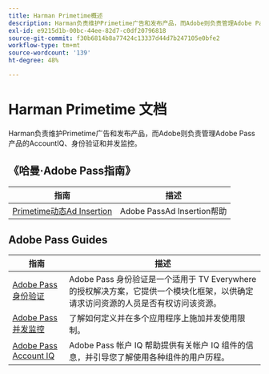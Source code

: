 ```yaml
---
title: Harman Primetime概述
description: Harman负责维护Primetime广告和发布产品，而Adobe则负责管理Adobe Pass产品的AccountIQ、身份验证和并发监控。
exl-id: e9215d1b-00bc-44ee-82d7-c0df20796818
source-git-commit: f30b6814b8a77424c13337d44d7b247105e0bfe2
workflow-type: tm+mt
source-wordcount: '139'
ht-degree: 48%

---
```


# Harman Primetime 文档

<!--
NOTE: Don't change Primetime to Pass in this file. All the stuff that belongs to Harman is still Primetime.
-->

Harman负责维护Primetime广告和发布产品，而Adobe则负责管理Adobe Pass产品的AccountIQ、身份验证和并发监控。

## 《哈曼·Adobe Pass指南》

| 指南 | 描述 |
|--- |--- |
| [Primetime动态Ad Insertion](https://experienceleague.adobe.com/docs/primetime/ad-insertion/home.html?lang=zh-Hans) | Adobe PassAd Insertion帮助 |

## Adobe Pass Guides

| 指南 | 描述 |
|--- |--- |
| [Adobe Pass身份验证](/help/authentication/home.md) | Adobe Pass 身份验证是一个适用于 TV Everywhere 的授权解决方案，它提供一个模块化框架，以供确定请求访问资源的人员是否有权访问该资源。 |
| [Adobe Pass并发监控](/help/concurrency-monitoring/cm-home.md) | 了解如何定义并在多个应用程序上施加并发使用限制。 |
| [Adobe Pass Account IQ](/help/accountiq/home.md) | Adobe Pass 帐户 IQ 帮助提供有关帐户 IQ 组件的信息，并引导您了解使用各种组件的用户历程。 |
